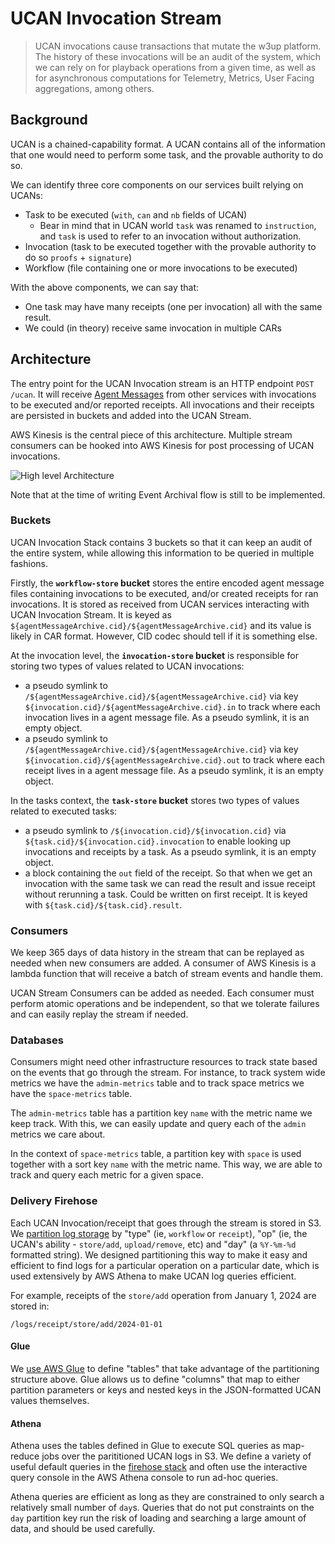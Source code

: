 # UCAN Invocation Stream

> UCAN invocations cause transactions that mutate the w3up platform. The history of these invocations will be an audit of the system, which we can rely on for playback operations from a given time, as well as for asynchronous computations for Telemetry, Metrics, User Facing aggregations, among others.

## Background

UCAN is a chained-capability format. A UCAN contains all of the information that one would need to perform some task, and the provable authority to do so. 

We can identify three core components on our services built relying on UCANs:
- Task to be executed (`with`, `can` and `nb` fields of UCAN)
  - Bear in mind that in UCAN world `task` was renamed to `instruction`, and `task` is used to refer to an invocation without authorization.
- Invocation (task to be executed together with the provable authority to do so `proofs` + `signature`)
- Workflow (file containing one or more invocations to be executed)

With the above components, we can say that:
- One task may have many receipts (one per invocation) all with the same result.
- We could (in theory) receive same invocation in multiple CARs

## Architecture

The entry point for the UCAN Invocation stream is an HTTP endpoint `POST /ucan`. It will receive [Agent Messages](https://github.com/web3-storage/ucanto/blob/main/packages/core/src/message.js) from other services with invocations to be executed and/or reported receipts. All invocations and their receipts are persisted in buckets and added into the UCAN Stream.

AWS Kinesis is the central piece of this architecture. Multiple stream consumers can be hooked into AWS Kinesis for post processing of UCAN invocations.

![High level Architecture](./ucan-log-stream.jpg)

Note that at the time of writing Event Archival flow is still to be implemented.

### Buckets

UCAN Invocation Stack contains 3 buckets so that it can keep an audit of the entire system, while allowing this information to be queried in multiple fashions.

Firstly, the **`workflow-store` bucket** stores the entire encoded agent message files containing invocations to be executed, and/or created receipts for ran invocations. It is stored as received from UCAN services interacting with UCAN Invocation Stream. It is keyed as `${agentMessageArchive.cid}/${agentMessageArchive.cid}` and its value is likely in CAR format. However, CID codec should tell if it is something else.

At the invocation level, the **`invocation-store` bucket** is responsible for storing two types of values related to UCAN invocations:
- a pseudo symlink to `/${agentMessageArchive.cid}/${agentMessageArchive.cid}` via key `${invocation.cid}/${agentMessageArchive.cid}.in` to track where each invocation lives in a agent message file. As a pseudo symlink, it is an empty object.
- a pseudo symlink to `/${agentMessageArchive.cid}/${agentMessageArchive.cid}` via key `${invocation.cid}/${agentMessageArchive.cid}.out` to track where each receipt lives in a agent message file. As a pseudo symlink, it is an empty object.

In the tasks context, the **`task-store` bucket** stores two types of values related to executed tasks:
- a pseudo symlink to `/${invocation.cid}/${invocation.cid}` via `${task.cid}/${invocation.cid}.invocation` to enable looking up invocations and receipts by a task. As a pseudo symlink, it is an empty object.
- a block containing the `out` field of the receipt. So that when we get an invocation with the same task we can read the result and issue receipt without rerunning a task. Could be written on first receipt. It is keyed with `${task.cid}/${task.cid}.result`.

### Consumers

We keep 365 days of data history in the stream that can be replayed as needed when new consumers are added. A consumer of AWS Kinesis is a lambda function that will receive a batch of stream events and handle them.

UCAN Stream Consumers can be added as needed. Each consumer must perform atomic operations and be independent, so that we tolerate failures and can easily replay the stream if needed.

### Databases

Consumers might need other infrastructure resources to track state based on the events that go through the stream. For instance, to track system wide metrics we have the `admin-metrics` table and to track space metrics we have the `space-metrics` table.

The `admin-metrics` table has a partition key `name` with the metric name we keep track. With this, we can easily update and query each of the `admin` metrics we care about.

In the context of `space-metrics` table, a partition key with `space` is used together with a sort key `name` with the metric name. This way, we are able to track and query each metric for a given space.

### Delivery Firehose

Each UCAN Invocation/receipt that goes through the stream is stored 
in S3. We [partition log storage](https://github.com/storacha/upload-service-infra/blob/9def8df1ac3e0dda6e7aad710b1ec534af50af0a/stacks/firehose-stack.js#L163) by "type" (ie, `workflow` or `receipt`),
"op" (ie, the UCAN's ability - `store/add`, `upload/remove`, etc) and "day"
(a `%Y-%m-%d` formatted string). We designed partitioning this way to make it easy and efficient to 
find logs for a particular operation on a particular date, which is used extensively
by AWS Athena to make UCAN log queries efficient.

For example, receipts of the `store/add` operation from January 1, 2024 are stored in:

`/logs/receipt/store/add/2024-01-01`

#### Glue

We [use AWS Glue](https://github.com/storacha/upload-service-infra/blob/9def8df1ac3e0dda6e7aad710b1ec534af50af0a/stacks/firehose-stack.js#L171) to define "tables" that take advantage of the partitioning structure
above. Glue allows us to define "columns" that map to either partition parameters or
keys and nested keys in the JSON-formatted UCAN values themselves.

#### Athena

Athena uses the tables defined in Glue to execute SQL queries as map-reduce jobs over
the parititioned UCAN logs in S3. We define a variety of useful default queries in 
the [firehose stack](https://github.com/storacha/upload-service-infra/blob/9def8df1ac3e0dda6e7aad710b1ec534af50af0a/stacks/firehose-stack.js#L604) and often use the interactive query
console in the AWS Athena console to run ad-hoc queries. 

Athena queries are efficient as long as they are constrained to only search a relatively
small number of `day`s. Queries that do not put constraints on the `day` partition key
run the risk of loading and searching a large amount of data, and should be used carefully.
